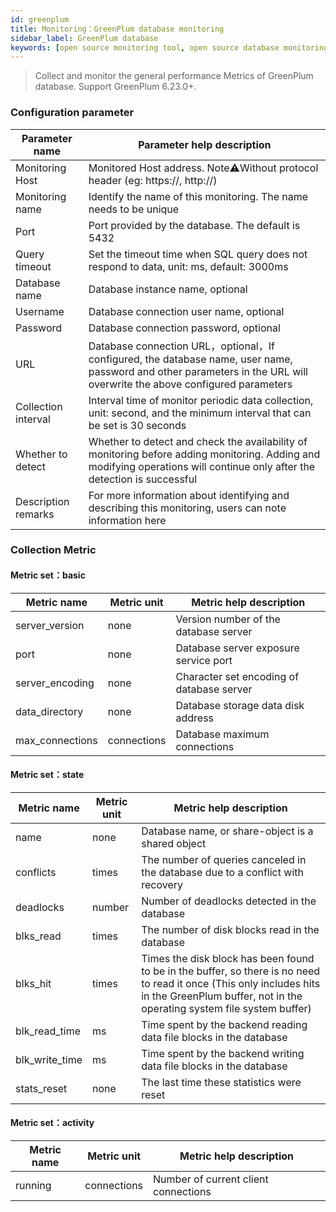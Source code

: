 ```yaml
---
id: greenplum  
title: Monitoring：GreenPlum database monitoring      
sidebar_label: GreenPlum database   
keywords: [open source monitoring tool, open source database monitoring tool, monitoring greenplum database metrics]
---
```


> Collect and monitor the general performance Metrics of GreenPlum database. Support GreenPlum 6.23.0+.

### Configuration parameter

|   Parameter name    | Parameter help description                                                                                                                                                |
|---------------------|---------------------------------------------------------------------------------------------------------------------------------------------------------------------------|
| Monitoring Host     | Monitored Host address. Note⚠️Without protocol header (eg: https://, http://)                                                                                             |
| Monitoring name     | Identify the name of this monitoring. The name needs to be unique                                                                                                         |
| Port                | Port provided by the database. The default is 5432                                                                                                                        |
| Query timeout       | Set the timeout time when SQL query does not respond to data, unit: ms, default: 3000ms                                                                                   |
| Database name       | Database instance name, optional                                                                                                                                          |
| Username            | Database connection user name, optional                                                                                                                                   |
| Password            | Database connection password, optional                                                                                                                                    |
| URL                 | Database connection URL，optional，If configured, the database name, user name, password and other parameters in the URL will overwrite the above configured parameters     |
| Collection interval | Interval time of monitor periodic data collection, unit: second, and the minimum interval that can be set is 30 seconds                                                   |
| Whether to detect   | Whether to detect and check the availability of monitoring before adding monitoring. Adding and modifying operations will continue only after the detection is successful |
| Description remarks | For more information about identifying and describing this monitoring, users can note information here                                                                    |

### Collection Metric

#### Metric set：basic

|   Metric name   | Metric unit |          Metric help description          |
|-----------------|-------------|-------------------------------------------|
| server_version  | none        | Version number of the database server     |
| port            | none        | Database server exposure service port     |
| server_encoding | none        | Character set encoding of database server |
| data_directory  | none        | Database storage data disk address        |
| max_connections | connections | Database maximum connections              |

#### Metric set：state

|  Metric name   | Metric unit |                                                                                    Metric help description                                                                                     |
|----------------|-------------|------------------------------------------------------------------------------------------------------------------------------------------------------------------------------------------------|
| name           | none        | Database name, or share-object is a shared object                                                                                                                                              |
| conflicts      | times       | The number of queries canceled in the database due to a conflict with recovery                                                                                                                 |
| deadlocks      | number      | Number of deadlocks detected in the database                                                                                                                                                   |
| blks_read      | times       | The number of disk blocks read in the database                                                                                                                                                 |
| blks_hit       | times       | Times the disk block has been found to be in the buffer, so there is no need to read it once (This only includes hits in the GreenPlum buffer, not in the operating system file system buffer) |
| blk_read_time  | ms          | Time spent by the backend reading data file blocks in the database                                                                                                                             |
| blk_write_time | ms          | Time spent by the backend writing data file blocks in the database                                                                                                                             |
| stats_reset    | none        | The last time these statistics were reset                                                                                                                                                      |

#### Metric set：activity

| Metric name | Metric unit |       Metric help description        |
|-------------|-------------|--------------------------------------|
| running     | connections | Number of current client connections |
